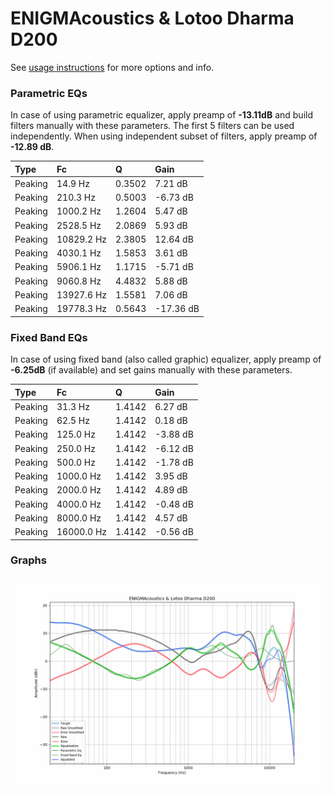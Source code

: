 # ENIGMAcoustics & Lotoo Dharma D200
See [usage instructions](https://github.com/jaakkopasanen/AutoEq#usage) for more options and info.

### Parametric EQs
In case of using parametric equalizer, apply preamp of **-13.11dB** and build filters manually
with these parameters. The first 5 filters can be used independently.
When using independent subset of filters, apply preamp of **-12.89 dB**.

| Type    | Fc         |      Q | Gain      |
|:--------|:-----------|:-------|:----------|
| Peaking | 14.9 Hz    | 0.3502 | 7.21 dB   |
| Peaking | 210.3 Hz   | 0.5003 | -6.73 dB  |
| Peaking | 1000.2 Hz  | 1.2604 | 5.47 dB   |
| Peaking | 2528.5 Hz  | 2.0869 | 5.93 dB   |
| Peaking | 10829.2 Hz | 2.3805 | 12.64 dB  |
| Peaking | 4030.1 Hz  | 1.5853 | 3.61 dB   |
| Peaking | 5906.1 Hz  | 1.1715 | -5.71 dB  |
| Peaking | 9060.8 Hz  | 4.4832 | 5.88 dB   |
| Peaking | 13927.6 Hz | 1.5581 | 7.06 dB   |
| Peaking | 19778.3 Hz | 0.5643 | -17.36 dB |

### Fixed Band EQs
In case of using fixed band (also called graphic) equalizer, apply preamp of **-6.25dB**
(if available) and set gains manually with these parameters.

| Type    | Fc         |      Q | Gain     |
|:--------|:-----------|:-------|:---------|
| Peaking | 31.3 Hz    | 1.4142 | 6.27 dB  |
| Peaking | 62.5 Hz    | 1.4142 | 0.18 dB  |
| Peaking | 125.0 Hz   | 1.4142 | -3.88 dB |
| Peaking | 250.0 Hz   | 1.4142 | -6.12 dB |
| Peaking | 500.0 Hz   | 1.4142 | -1.78 dB |
| Peaking | 1000.0 Hz  | 1.4142 | 3.95 dB  |
| Peaking | 2000.0 Hz  | 1.4142 | 4.89 dB  |
| Peaking | 4000.0 Hz  | 1.4142 | -0.48 dB |
| Peaking | 8000.0 Hz  | 1.4142 | 4.57 dB  |
| Peaking | 16000.0 Hz | 1.4142 | -0.56 dB |

### Graphs
![](./ENIGMAcoustics%20&%20Lotoo%20Dharma%20D200.png)